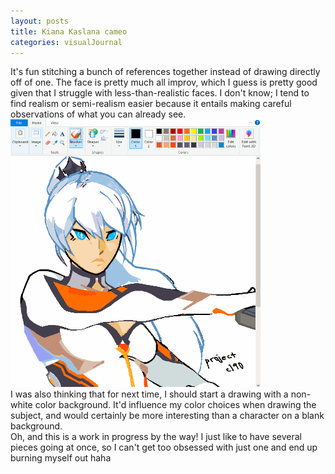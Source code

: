 ```yaml
---
layout: posts
title: Kiana Kaslana cameo
categories: visualJournal
---
```

It's fun stitching a bunch of references together instead of drawing directly off of one. The face is pretty much all improv, which I guess is pretty good given that I struggle with less-than-realistic faces. I don't know; I tend to find realism or semi-realism easier because it entails making careful observations of what you can already see.
<br><img src="/images/for-posts/wc_kiana_wip.png" width="400px">
<br>I was also thinking that for next time, I should start a drawing with a non-white color background. It'd influence my color choices when drawing the subject, and would certainly be more interesting than a character on a blank background.
<br>Oh, and this is a work in progress by the way! I just like to have several pieces going at once, so I can't get too obsessed with just one and end up burning myself out haha
